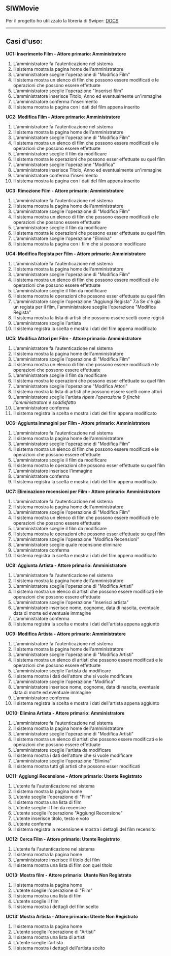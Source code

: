 
SIWMovie
---
Per il progetto ho utilizzato la libreria di Swiper: [DOCS](https://swiperjs.com/swiper-api)

---
Casi d'uso:
---
**UC1: Inserimento Film - Attore primario: Amministratore**
  1. L'amministratore fa l'autenticazione nel sistema
  2. Il sistema mostra la pagina home dell'amministratore
  3. L'amministratore sceglie l'operazione di "Modifica Film"
  4. Il sistema mostra un elenco di film che possono essere modificati e le operazioni che possono essere effettuate
  5. L'amministratore sceglie l'operazione "Inserisci film"
  6. L'amministratore inserisce Titolo, Anno ed eventualmente un'immagine
  7. L'amministratore conferma l'inserimento
  8. Il sistema mostra la pagina con i dati del film appena inserito

**UC2: Modifica Film - Attore primario: Amministratore**
  1. L'amministratore fa l'autenticazione nel sistema
  2. Il sistema mostra la pagina home dell'amministratore
  3. L'amministratore sceglie l'operazione di "Modifica Film"
  4. Il sistema mostra un elenco di film che possono essere modificati e le operazioni che possono essere effettuate
  5. L'amministratore sceglie il film da modificare
  6. Il sistema mostra le operazioni che possono esser effettuate su quel film
  7. L'amministratore sceglie l'operazione "Modifica"
  8. L'amministratore inserisce Titolo, Anno ed eventualmente un'immagine
  9. L'amministratore conferma l'inserimento
  10. Il sistema mostra la pagina con i dati del film appena inserito

**UC3: Rimozione Film - Attore primario: Amministratore**
  1. L'amministratore fa l'autenticazione nel sistema
  2. Il sistema mostra la pagina home dell'amministratore
  3. L'amministratore sceglie l'operazione di "Modifica Film"
  4. Il sistema mostra un elenco di film che possono essere modificati e le operazioni che possono essere effettuate
  5. L'amministratore sceglie il film da modificare
  6. Il sistema mostra le operazioni che possono esser effettuate su quel film
  7. L'amministratore sceglie l'operazione "Elimina"
  8. Il sistema mostra la pagina con i film che si possono modificare

**UC4: Modifica Regista per Film - Attore primario: Amministratore**
  1. L'amministratore fa l'autenticazione nel sistema
  2. Il sistema mostra la pagina home dell'amministratore
  3. L'amministratore sceglie l'operazione di "Modifica Film"
  4. Il sistema mostra un elenco di film che possono essere modificati e le operazioni che possono essere effettuate
  5. L'amministratore sceglie il film da modificare
  6. Il sistema mostra le operazioni che possono esser effettuate su quel film
  7. L'amministratore sceglie l'operazione "Aggiungi Regista"
  7.a Se c'è già un regista per il film, l'amministratore sceglie l'operazione "Modifica Regista"
  8. Il sistema mostra la lista di artisti che possono essere scelti come registi
  9. L'amministratore sceglie l'artista
  10. Il sistema registra la scelta e mostra i dati del film appena modificato

**UC5: Modifica Attori per Film - Attore primario: Amministratore**
  1. L'amministratore fa l'autenticazione nel sistema
  2. Il sistema mostra la pagina home dell'amministratore
  3. L'amministratore sceglie l'operazione di "Modifica Film"
  4. Il sistema mostra un elenco di film che possono essere modificati e le operazioni che possono essere effettuate
  5. L'amministratore sceglie il film da modificare
  6. Il sistema mostra le operazioni che possono esser effettuate su quel film
  7. L'amministratore sceglie l'operazione "Modifica Attori"
  8. Il sistema mostra la lista di artisti che possono essere scelti come attori
  9. L'amministratore sceglie l'artista
  *ripete l'operazione 9 finchè l'amministratore è soddisfatto*
  10. L'amministratore conferma
  11. Il sistema registra la scelta e mostra i dati del film appena modificato

**UC6: Aggiunta immagini per Film - Attore primario: Amministratore**
  1. L'amministratore fa l'autenticazione nel sistema
  2. Il sistema mostra la pagina home dell'amministratore
  3. L'amministratore sceglie l'operazione di "Modifica Film"
  4. Il sistema mostra un elenco di film che possono essere modificati e le operazioni che possono essere effettuate
  5. L'amministratore sceglie il film da modificare
  6. Il sistema mostra le operazioni che possono esser effettuate su quel film
  7. L'amministratore inserisce l'immagine
  8. L'amministratore conferma
  9. Il sistema registra la scelta e mostra i dati del film appena modificato

**UC7: Eliminazione recensioni per Film - Attore primario: Amministratore**
  1. L'amministratore fa l'autenticazione nel sistema
  2. Il sistema mostra la pagina home dell'amministratore
  3. L'amministratore sceglie l'operazione di "Modifica Film"
  4. Il sistema mostra un elenco di film che possono essere modificati e le operazioni che possono essere effettuate
  5. L'amministratore sceglie il film da modificare
  6. Il sistema mostra le operazioni che possono esser effettuate su quel film
  7. L'amministratore sceglie l'operazione "Modifica Recensioni"
  8. L'amministratore sceglie quale recensione eliminare
  9. L'amministratore conferma
  10. Il sistema registra la scelta e mostra i dati del film appena modificato

**UC8: Aggiunta Artista - Attore primario: Amministratore**
  1. L'amministratore fa l'autenticazione nel sistema
  2. Il sistema mostra la pagina home dell'amministratore
  3. L'amministratore sceglie l'operazione di "Modifica Artisti"
  4. Il sistema mostra un elenco di artisti che possono essere modificati e le operazioni che possono essere effettuate
  5. L'amministratore sceglie l'operazione "Inserisci artista"
  6. L'amministratore inserisce nome, cognome, data di nascita, eventuale data di morte ed eventuale immagine
  7. L'amministratore conferma
  8. Il sistema registra la scelta e mostra i dati dell'artista appena aggiunto


**UC9: Modifica Artista - Attore primario: Amministratore**
  1. L'amministratore fa l'autenticazione nel sistema
  2. Il sistema mostra la pagina home dell'amministratore
  3. L'amministratore sceglie l'operazione di "Modifica Artisti"
  4. Il sistema mostra un elenco di artisti che possono essere modificati e le operazioni che possono essere effettuate
  5. L'amministratore sceglie l'artista da modificare
  6. Il sistema mostra i dati dell'attore che si vuole modificare
  7. L'amministratore sceglie l'operazione "Modifica"
  8. L'amministratore inserisce nome, cognome, data di nascita, eventuale data di morte ed eventuale immagine
  9. L'amministratore conferma
  10. Il sistema registra la scelta e mostra i dati dell'artista appena aggiunto

**UC10: Elimina Artista - Attore primario: Amministratore**
  1. L'amministratore fa l'autenticazione nel sistema
  2. Il sistema mostra la pagina home dell'amministratore
  3. L'amministratore sceglie l'operazione di "Modifica Artisti"
  4. Il sistema mostra un elenco di artisti che possono essere modificati e le operazioni che possono essere effettuate
  5. L'amministratore sceglie l'artista da modificare
  6. Il sistema mostra i dati dell'attore che si vuole modificare
  7. L'amministratore sceglie l'operazione "Elimina"
  8. Il sistema mostra tutti gli artisti che possono esser modificati

**UC11: Aggiungi Recensione - Attore primario: Utente Registrato**
  1. L'utente fa l'autenticazione nel sistema
  2. Il sistema mostra la pagina home
  3. L'utente sceglie l'operazione di "Film"
  4. Il sistema mostra una lista di film
  5. L'utente sceglie il film da recensire
  6. L'utente sceglie l'operazione "Aggiungi Recensione"
  7. L'utente inserisce titolo, testo e voto
  8. L'utente conferma
  9. Il sistema registra la recensione e mostra i dettagli del film recensito

**UC12: Cerca Film - Attore primario: Utente Registrato**
  1. L'utente fa l'autenticazione nel sistema
  2. Il sistema mostra la pagina home
  3. L'amministratore inserisce il titolo del film
  4. Il sistema mostra una lista di film con quel titolo


**UC13: Mostra film - Attore primario: Utente Non Registrato**
  1. Il sistema mostra la pagina home
  2. L'utente sceglie l'operazione di "Film"
  3. Il sistema mostra una lista di film
  4. L'utente sceglie il film
  5. Il sistema mostra i dettagli del film scelto

**UC13: Mostra Artista - Attore primario: Utente Non Registrato**
  1. Il sistema mostra la pagina home
  2. L'utente sceglie l'operazione di "Artisti"
  3. Il sistema mostra una lista di artisti
  4. L'utente sceglie l'artista
  5. Il sistema mostra i dettagli dell'artista scelto


 


